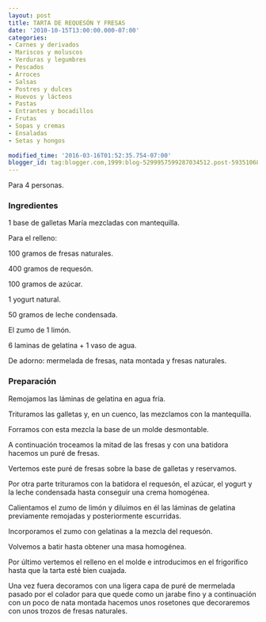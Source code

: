```yaml
---
layout: post
title: TARTA DE REQUESÓN Y FRESAS
date: '2010-10-15T13:00:00.000-07:00'
categories:
- Carnes y derivados
- Mariscos y moluscos
- Verduras y legumbres
- Pescados
- Arroces
- Salsas
- Postres y dulces
- Huevos y lácteos
- Pastas
- Entrantes y bocadillos
- Frutas
- Sopas y cremas
- Ensaladas
- Setas y hongos
 
modified_time: '2016-03-16T01:52:35.754-07:00'
blogger_id: tag:blogger.com,1999:blog-5299957599287034512.post-593510689095918279
---
```


Para 4 personas.

<h3>Ingredientes</h3>

1 base de galletas María mezcladas con mantequilla.

Para el relleno:

100 gramos de fresas naturales.

400 gramos de requesón.

100 gramos de azúcar.

1 yogurt natural.

50 gramos de leche condensada.

El zumo de 1 limón.

6 laminas de gelatina + 1 vaso de agua.

De adorno: mermelada de fresas, nata montada y fresas naturales.

<h3>Preparación</h3>

Remojamos las láminas de gelatina en agua fría.

Trituramos las galletas y, en un cuenco, las mezclamos con la mantequilla.

Forramos con esta mezcla la base de un molde desmontable.

A continuación troceamos la mitad de las fresas y con una batidora hacemos un puré de fresas.

Vertemos este puré de fresas sobre la base de galletas y reservamos.

Por otra parte trituramos con la batidora el requesón, el azúcar, el yogurt y la leche condensada hasta conseguir una crema homogénea.

Calientamos el zumo de limón y diluimos en él las láminas de gelatina previamente remojadas y posteriormente escurridas.

Incorporamos el zumo con gelatinas a la mezcla del requesón.

Volvemos a batir hasta obtener una masa homogénea.

Por último vertemos el relleno en el molde e introducimos en el frigorífico hasta que la tarta esté bien cuajada.

Una vez fuera decoramos con una ligera capa de puré de mermelada pasado por el colador para que quede como un jarabe fino y a continuación con un poco de nata montada hacemos unos rosetones que decoraremos con unos trozos de fresas naturales.

